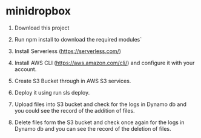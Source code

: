 # minidropbox

1. Download this project

2. Run npm install to download the required modules`

3. Install Serverless (https://serverless.com/)

4. Install AWS CLI (https://aws.amazon.com/cli/) and configure it with your account.

5. Create S3 Bucket through in AWS S3 services.

6. Deploy it using run sls deploy.

7. Upload files into S3 bucket and check for the logs in Dynamo db and you could see the record of the addition of files.

8. Delete files form the S3 bucket and check once again for the logs in Dynamo db and you can see the record of the deletion of files.
